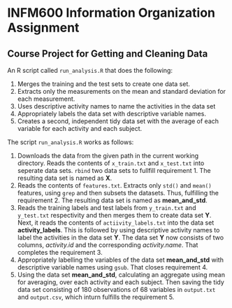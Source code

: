 INFM600 Information Organization Assignment
===========================================

Course Project for Getting and Cleaning Data
--------------------------------------------
An R script called `run_analysis.R` that does the following:

1. Merges the training and the test sets to create one data set.
2. Extracts only the measurements on the mean and standard deviation for each measurement.
3. Uses descriptive activity names to name the activities in the data set
4. Appropriately labels the data set with descriptive variable names.
5. Creates a second, independent tidy data set with the average of each variable for each activity and each subject.

The script `run_analysis.R` works as follows:

1.  Downloads the data from the given path in the current working directory. Reads the contents of `x_train.txt` and `x_test.txt` into seperate data sets. `rbind` two data sets to fullfill requirement 1. The resulting data set is named as **X**.
2.  Reads the contents of `features.txt`. Extracts only `std()` and `mean()` features, using `grep` and then subsets the datasets. Thus, fulfilling the requirement 2. The resulting data set is named as **mean_and_std**.
3.  Reads the training labels and test labels from `y_train.txt` and `y_test.txt` respectivity and then merges them to create data set **Y**. Next, it reads the contents of `actiivity_labels.txt` into the data set **activity_labels**. This is followed by using descriptive activity names to label the activities in the data set **Y**. The data set **Y** now consists of two columns, *activity.id* and the corresponding *activity.name*. That completes the requirement 3.
4.  Appropriately labelling the variables of the data set **mean_and_std** with descriptive variable names using `gsub`. That closes requirement 4.
5.  Using the data set **mean_and_std**, calculating an aggregate using mean for averaging, over each activity and each subject. Then saving the tidy data set consisting of 180 observations of 68 variables in `output.txt` and `output.csv`, which inturn fulfills the requirement 5.
